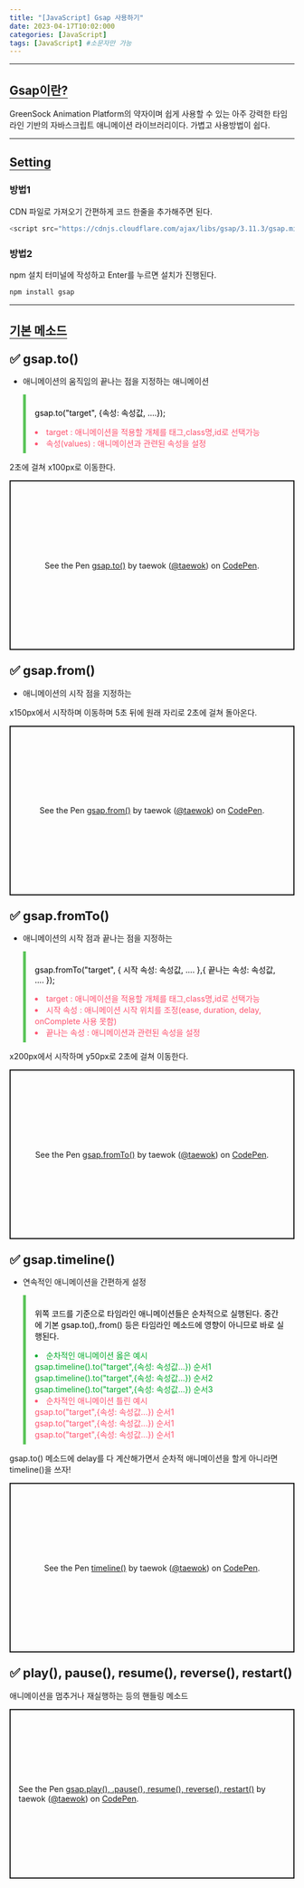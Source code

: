 ```yaml
---
title: "[JavaScript] Gsap 사용하기"
date: 2023-04-17T10:02:000
categories: [JavaScript]
tags: [JavaScript] #소문자만 가능
---
```


---

## <b style="border-bottom:2px solid gray">Gsap이란?</b>

<p>GreenSock Animation Platform의 약자이며 쉽게 사용할 수 있는 아주 강력한 타임라인 기반의 자바스크립트 애니메이션 라이브러리이다. 가볍고 사용방법이 쉽다.</p>

---

## <b style="border-bottom:2px solid gray">Setting</b>

### <b>방법1</b>

<p>CDN 파일로 가져오기 간편하게 코드 한줄을 추가해주면 된다.</p>

```js
<script src="https://cdnjs.cloudflare.com/ajax/libs/gsap/3.11.3/gsap.min.js"></script>
```

### <b>방법2</b>

<p>npm 설치 터미널에 작성하고 Enter를 누르면 설치가 진행된다.</p>

```js
npm install gsap
```

---

## <b style="border-bottom:2px solid gray">기본 메소드</b>

### <b style="font-size:22px">✅ gsap.to()</b>

- 애니메이션의 움직임의 끝나는 점을 지정하는 애니메이션

<blockquote style="color:black; padding: 0.5rem 1rem; border-left: 5px solid #5cc55b;">
    <p>gsap.to("target", {속성: 속성값, ....});</p>
    <li style="color:#ff526f">target : 애니메이션을 적용할 개체를 태그,class명,id로 선택가능</li>
    <li style="color:#ff526f">속성(values) : 애니메이션과 관련된 속성을 설정</li>
</blockquote>

<p>2초에 걸쳐 x100px로 이동한다.</p>

<p class="codepen" data-height="300" data-default-tab="js,result" data-slug-hash="OJBXdGN" data-user="taewok" style="height: 300px; box-sizing: border-box; display: flex; align-items: center; justify-content: center; border: 2px solid; margin: 1em 0; padding: 1em;">
  <span>See the Pen <a href="https://codepen.io/taewok/pen/OJBXdGN">
  gsap.to()</a> by taewok (<a href="https://codepen.io/taewok">@taewok</a>)
  on <a href="https://codepen.io">CodePen</a>.</span>
</p>
<script async src="https://cpwebassets.codepen.io/assets/embed/ei.js"></script>

### <b style="font-size:22px">✅ gsap.from()</b>

- 애니메이션의 시작 점을 지정하는

<p>x150px에서 시작하며 이동하며 5초 뒤에 원래 자리로 2초에 걸쳐 돌아온다. </p>

<p class="codepen" data-height="300" data-default-tab="js,result" data-slug-hash="dygXajr" data-user="taewok" style="height: 300px; box-sizing: border-box; display: flex; align-items: center; justify-content: center; border: 2px solid; margin: 1em 0; padding: 1em;">
  <span>See the Pen <a href="https://codepen.io/taewok/pen/dygXajr">
  gsap.from()</a> by taewok (<a href="https://codepen.io/taewok">@taewok</a>)
  on <a href="https://codepen.io">CodePen</a>.</span>
</p>
<script async src="https://cpwebassets.codepen.io/assets/embed/ei.js"></script>

### <b style="font-size:22px">✅ gsap.fromTo()</b>

- 애니메이션의 시작 점과 끝나는 점을 지정하는

<blockquote style="color:black; padding: 0.5rem 1rem; border-left: 5px solid #5cc55b;">
    <p>gsap.fromTo("target", { 시작 속성: 속성값, .... },{ 끝나는 속성: 속성값, .... });</p>
    <li style="color:#ff526f">target : 애니메이션을 적용할 개체를 태그,class명,id로 선택가능</li>
    <li style="color:#ff526f">시작 속성 : 애니메이션 시작 위치를 조정(ease, duration, delay, onComplete 사용 못함)</li>
    <li style="color:#ff526f">끝나는 속성 : 애니메이션과 관련된 속성을 설정</li>
</blockquote>

<p>x200px에서 시작하며 y50px로 2초에 걸쳐 이동한다.</p>

<p class="codepen" data-height="300" data-default-tab="js,result" data-slug-hash="wvYWNQG" data-user="taewok" style="height: 300px; box-sizing: border-box; display: flex; align-items: center; justify-content: center; border: 2px solid; margin: 1em 0; padding: 1em;">
  <span>See the Pen <a href="https://codepen.io/taewok/pen/wvYWNQG">
  gsap.fromTo()</a> by taewok (<a href="https://codepen.io/taewok">@taewok</a>)
  on <a href="https://codepen.io">CodePen</a>.</span>
</p>
<script async src="https://cpwebassets.codepen.io/assets/embed/ei.js"></script>

### <b style="font-size:22px">✅ gsap.timeline()</b>

- 연속적인 애니메이션을 간편하게 설정

<blockquote style="color:black; padding: 0.5rem 1rem; border-left: 5px solid #5cc55b;">
    <p>위쪽 코드를 기준으로 타임라인 애니메이션들은 순차적으로 실행된다. 중간에 기본 gsap.to(),.from() 등은 타임라인 메소드에 영향이 아니므로 바로 실행된다.</p>
    <li style="color:#00aa2b">순차적인 애니메이션 옳은 예시 <br/>
    gsap.timeline().to("target",{속성: 속성값...}) 순서1<br/>
    gsap.timeline().to("target",{속성: 속성값...}) 순서2<br/>
    gsap.timeline().to("target",{속성: 속성값...}) 순서3
    </li>
    <li style="color:#ff526f">순차적인 애니메이션 틀린 예시 <br/>
    gsap.to("target",{속성: 속성값...}) 순서1<br/>
    gsap.to("target",{속성: 속성값...}) 순서1<br/>
    gsap.to("target",{속성: 속성값...}) 순서1<br/>
    </li>
</blockquote>

<p>gsap.to() 메소드에 delay를 다 계산해가면서 순차적 애니메이션을 할게 아니라면 timeline()을 쓰자!</p>

<p class="codepen" data-height="300" data-default-tab="js,result" data-slug-hash="XWxKJLg" data-user="taewok" style="height: 300px; box-sizing: border-box; display: flex; align-items: center; justify-content: center; border: 2px solid; margin: 1em 0; padding: 1em;">
  <span>See the Pen <a href="https://codepen.io/taewok/pen/XWxKJLg">
  timeline()</a> by taewok (<a href="https://codepen.io/taewok">@taewok</a>)
  on <a href="https://codepen.io">CodePen</a>.</span>
</p>
<script async src="https://cpwebassets.codepen.io/assets/embed/ei.js"></script>

### <b style="font-size:22px">✅ play(), pause(), resume(), reverse(), restart()</b>

<p>애니메이션을 멈추거나 재실행하는 등의 핸들링 메소드</p>

<p class="codepen" data-height="300" data-default-tab="js,result" data-slug-hash="ExdyzPw" data-user="taewok" style="height: 300px; box-sizing: border-box; display: flex; align-items: center; justify-content: center; border: 2px solid; margin: 1em 0; padding: 1em;">
  <span>See the Pen <a href="https://codepen.io/taewok/pen/ExdyzPw">
  gsap.play(), .pause(), resume(), reverse(), restart()</a> by taewok (<a href="https://codepen.io/taewok">@taewok</a>)
  on <a href="https://codepen.io">CodePen</a>.</span>
</p>
<script async src="https://cpwebassets.codepen.io/assets/embed/ei.js"></script>